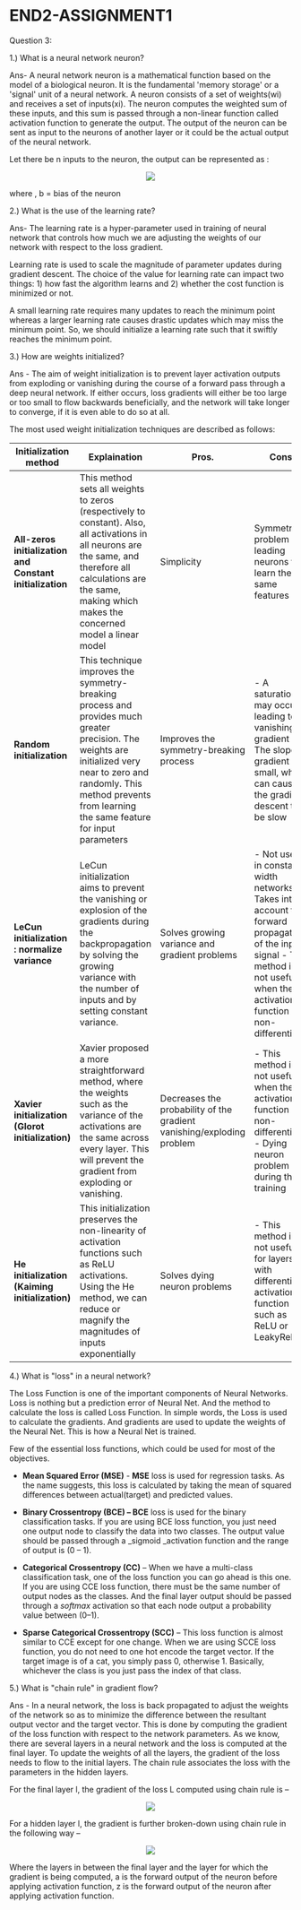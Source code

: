# END2-ASSIGNMENT1
Question 3:

1.) What is a neural network neuron?

Ans- A neural network neuron is a mathematical function based on the model of a biological neuron. It is the fundamental &#39;memory storage&#39; or a &#39;signal&#39; unit of a neural network. A neuron consists of a set of weights(wi) and receives a set of inputs(xi). The neuron computes the weighted sum of these inputs, and this sum is passed through a non-linear function called activation function to generate the output. The output of the neuron can be sent as input to the neurons of another layer or it could be the actual output of the neural network.

Let there be n inputs to the neuron, the output can be represented as :

<p align="center"><img src="https://render.githubusercontent.com/render/math?math=z = \tanh ( \sum_{i=1}^{n}  {w}_{i} {x}_{i} $\+$ {b} )"> </p>
where , b = bias of the neuron

2.) What is the use of the learning rate?

Ans- The learning rate is a hyper-parameter used in training of neural network that controls how much we are adjusting the weights of our network with respect to the loss gradient.

Learning rate is used to scale the magnitude of parameter updates during gradient descent. The choice of the value for learning rate can impact two things: 1) how fast the algorithm learns and 2) whether the cost function is minimized or not.

A small learning rate requires many updates to reach the minimum point whereas a larger learning rate causes drastic updates which may miss the minimum point. So, we should initialize a learning rate such that it swiftly reaches the minimum point.

3.) How are weights initialized?

Ans - The aim of weight initialization is to prevent layer activation outputs from exploding or vanishing during the course of a forward pass through a deep neural network. If either occurs, loss gradients will either be too large or too small to flow backwards beneficially, and the network will take longer to converge, if it is even able to do so at all.

The most used weight initialization techniques are described as follows:

| **Initialization method** | **Explaination** | **Pros.** | **Cons.** |
| --- | --- | --- | --- |
| **All-zeros initialization and Constant initialization** | This method sets all weights to zeros (respectively to constant). Also, all activations in all neurons are the same, and therefore all calculations are the same, making which makes the concerned model a linear model | Simplicity | Symmetry problem leading neurons to learn the same features |
| **Random initialization** | This technique improves the symmetry-breaking process and provides much greater precision. The weights are initialized very near to zero and randomly. This method prevents from learning the same feature for input parameters | Improves the symmetry-breaking process | - A saturation may occur leading to a vanishing gradient - The slope or gradient is small, which can cause the gradient descent to be slow |
| **LeCun initialization : normalize variance** | LeCun initialization aims to prevent the vanishing or explosion of the gradients during the backpropagation by solving the growing variance with the number of inputs and by setting constant variance. | Solves growing variance and gradient problems | - Not useful in constant-width networks - Takes into account the forward propagation of the input signal - This method is not useful when the activation function is non-differentiable |
| **Xavier initialization (Glorot initialization)** | Xavier proposed a more straightforward method, where the weights such as the variance of the activations are the same across every layer. This will prevent the gradient from exploding or vanishing. | Decreases the probability of the gradient vanishing/exploding problem | - This method is not useful when the activation function is non-differentiable - Dying neuron problem during the training |
| **He initialization (Kaiming initialization)** | This initialization preserves the non-linearity of activation functions such as ReLU activations. Using the He method, we can reduce or magnify the magnitudes of inputs exponentially | Solves dying neuron problems | - This method is not useful for layers with differentiable activation function such as ReLU or LeakyReLU |

4.) What is &quot;loss&quot; in a neural network?

The Loss Function is one of the important components of Neural Networks. Loss is nothing but a prediction error of Neural Net. And the method to calculate the loss is called Loss Function. In simple words, the Loss is used to calculate the gradients. And gradients are used to update the weights of the Neural Net. This is how a Neural Net is trained.

Few of the essential loss functions, which could be used for most of the objectives.

- **Mean Squared Error (MSE)** - **MSE**  loss is used for regression tasks. As the name suggests, this loss is calculated by taking the mean of squared differences between actual(target) and predicted values.

- **Binary Crossentropy (BCE) – BCE** loss is used for the binary classification tasks. If you are using BCE loss function, you just need one output node to classify the data into two classes. The output value should be passed through a _sigmoid _activation function and the range of output is (0 – 1).

- **Categorical Crossentropy (CC)** – When we have a multi-class classification task, one of the loss function you can go ahead is this one. If you are using CCE loss function, there must be the same number of output nodes as the classes. And the final layer output should be passed through a _softmax_ activation so that each node output a probability value between (0–1).

- **Sparse Categorical Crossentropy (SCC)** – This loss function is almost similar to CCE except for one change. When we are using SCCE loss function, you do not need to one hot encode the target vector. If the target image is of a cat, you simply pass 0, otherwise 1. Basically, whichever the class is you just pass the index of that class.


5.) What is &quot;chain rule&quot; in gradient flow?

Ans - In a neural network, the loss is back propagated to adjust the weights of the network so as to minimize the difference between the resultant output vector and the target vector. This is done by computing the gradient of the loss function with respect to the network parameters. As we know, there are several layers in a neural network and the loss is computed at the final layer. To update the weights of all the layers, the gradient of the loss needs to flow to the initial layers. The chain rule associates the loss with the parameters in the hidden layers.

For the final layer l, the gradient of the loss L computed using chain rule is –

  <p align="center"> <img src="https://render.githubusercontent.com/render/math?math=\frac{\partial L  }{\partial {w}^{l}}  = \frac{\partial L}{\partial {a}^{l}} \frac{\partial {a}^{l}}{\partial {z}^{l}} \frac{\partial {z}^{l}}{\partial {w}^{l}}"> </p>
For a hidden layer l, the gradient is further broken-down using chain rule in the following way –

<p align="center"> <img src="https://render.githubusercontent.com/render/math?math=\frac{\partial L  }{\partial {a}^{l}}  = \sum \frac{\partial L}{\partial {a}^{k}} \frac{\partial {a}^{k}}{\partial {z}^{k}} \frac{\partial {z}^{k}}{\partial {a}^{l}}"> </p>
Where the layers in between the final layer and the layer for which the gradient is being computed, a is the forward output of the neuron before applying activation function, z is the forward output of the neuron after applying activation function.

